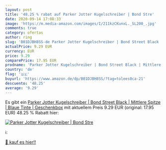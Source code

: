 ```yaml
---
layout: post
title: '48.25 % rabat auf Parker Jotter Kugelschreiber | Bond Stre'
date: 2020-09-14 17:08:33
image: 'https://m.media-amazon.com/images/I/211kzCKunxL._SL200_.jpg'
comments: true
category: ofertas
author: ring
slug: 'B01DJBH8SS-de Parker Jotter Kugelschreiber | Bond Street Black | Mittlere Spitze | Blaue Tinte | Geschenkbox'
actualPrice: 9.29 EUR
currency: EUR
price: 9.29
comparePrice: 17.95 EUR
prodname: 'Parker Jotter Kugelschreiber | Bond Street Black | Mittlere Spitze | Blaue Tinte | Geschenkbox'
country: 'de'
flag: '🇩🇪'
buyurl: 'https://www.amazon.de/dp/B01DJBH8SS/?tag=tolees0ca-21'
descuento: '48.25'
average: '9.29'
---
```


Es gibt ein [Parker Jotter Kugelschreiber | Bond Street Black | Mittlere Spitze | Blaue Tinte | Geschenkbox](https://www.amazon.de/dp/B01DJBH8SS/?tag=tolees0ca-21) mit aktuellem Preis 9.29 EUR (original: 17.95 EUR) 48.25 % Rabatt hier:

[![Parker Jotter Kugelschreiber | Bond Stre](https://m.media-amazon.com/images/I/211kzCKunxL._SL200_.jpg)](https://www.amazon.de/dp/B01DJBH8SS/?tag=tolees0ca-21)

ℹ️:


[🛒 kauf es hier!!](https://www.amazon.de/dp/B01DJBH8SS/?tag=tolees0ca-21)
